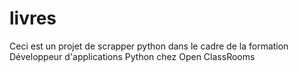 # livres
Ceci est un projet de scrapper python dans le cadre de la formation Développeur d'applications Python chez Open ClassRooms
